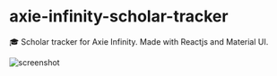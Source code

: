 # axie-infinity-scholar-tracker
🎓 Scholar tracker for Axie Infinity. Made with Reactjs and Material UI.

![screenshot](https://github.com/vlipatdev/axie-infinity-scholar-tracker/blob/master/src/images/screenshot.png)
